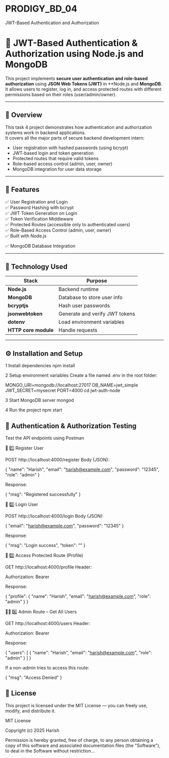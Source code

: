 # PRODIGY_BD_04
JWT-Based Authentication and Authorization 

# 🔐 JWT-Based Authentication & Authorization using Node.js and MongoDB

This project implements **secure user authentication and role-based authorization** using **JSON Web Tokens (JWT)** in **Node.js and **MongoDB**.  
It allows users to register, log in, and access protected routes with different permissions based on their roles (user/admin/owner).

---

## 🧩 **Overview**

This task 4 project demonstrates how authentication and authorization systems work in backend applications.  
It covers all the major parts of secure backend development intern:

- User registration with hashed passwords (using bcrypt)
- JWT-based login and token generation
- Protected routes that require valid tokens
- Role-based access control (admin, user, owner)
- MongoDB integration for user data storage

---

## 🚀 **Features**

✅ User Registration and Login  
✅ Password Hashing with bcrypt  
✅ JWT Token Generation on Login  
✅ Token Verification Middleware  
✅ Protected Routes (accessible only to authenticated users)  
✅ Role-Based Access Control (admin, user, owner)  
✅ Built with Node.js

✅ MongoDB Database Integration  

---

## 🧠 **Technology Used**

| Stack | Purpose |
|-------|----------|
| **Node.js** | Backend runtime |
| **MongoDB** | Database to store user info |
| **bcryptjs** | Hash user passwords |
| **jsonwebtoken** | Generate and verify JWT tokens |
| **dotenv** | Load environment variables |
| **HTTP core module** | Handle requests |

---

## ⚙️ **Installation and Setup**


1 Install dependencies
npm install

2 Setup environment variables
Create a file named .env in the root folder:

MONGO_URI=mongodb://localhost:27017
DB_NAME=jwt_simple
JWT_SECRET=mysecret
PORT=4000
cd jwt-auth-node


3 Start MongoDB server
mongod


4 Run the project
npm start

## 🔐 **Authentication & Authorization Testing**

 Test the API endpoints using Postman 

🧍 1️⃣ Register User

POST http://localhost:4000/register
Body (JSON):

{
  "name": "Harish",
  "email": "harish@example.com",
  "password": "12345",
  "role": "admin"
}


Response:

{
  "msg": "Registered successfully"
}

🔑 2️⃣ Login User

POST http://localhost:4000/login
Body (JSON):

{
  "email": "harish@example.com",
  "password": "12345"
}


Response:

{
  "msg": "Login success",
  "token": "<your-jwt-token>"
}

👤 3️⃣ Access Protected Route (Profile)

GET http://localhost:4000/profile
Header:

Authorization: Bearer <your-jwt-token>


Response:

{
  "profile": {
    "name": "Harish",
    "email": "harish@example.com",
    "role": "admin"
  }
}

🧑‍💼 4️⃣ Admin Route – Get All Users

GET http://localhost:4000/users
Header:

Authorization: Bearer <admin-token>


Response:

{
  "users": [
    {
      "name": "Harish",
      "email": "harish@example.com",
      "role": "admin"
    }
  ]
}


If a non-admin tries to access this route:

{
  "msg": "Access Denied"
}

## 📜 **License**

This project is licensed under the MIT License — you can freely use, modify, and distribute it.

MIT License

Copyright (c) 2025 Harish

Permission is hereby granted, free of charge, to any person obtaining a copy
of this software and associated documentation files (the "Software"), to deal
in the Software without restriction...
